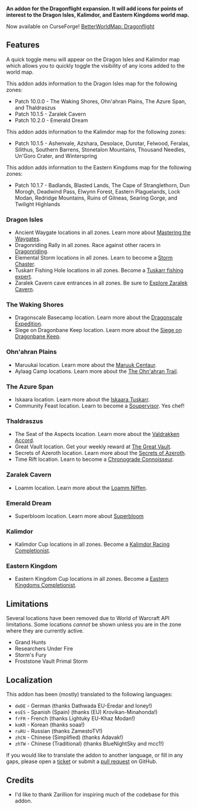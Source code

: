 **An addon for the Dragonflight expansion. It will add icons for points of interest to the Dragon Isles, Kalimdor, and Eastern Kingdoms world map.**

Now available on CurseForge! [BetterWorldMap: Dragonflight](https://www.curseforge.com/wow/addons/betterworldmap-dragonflight)

## Features

A quick toggle menu will appear on the Dragon Isles and Kalimdor map which allows you to quickly toggle the visibility of any icons added to the world map.

This addon adds information to the Dragon Isles map for the following zones:

* Patch 10.0.0 - The Waking Shores, Ohn'ahran Plains, The Azure Span, and Thaldraszus
* Patch 10.1.5 - Zaralek Cavern
* Patch 10.2.0 - Emerald Dream

This addon adds information to the Kalimdor map for the following zones:

* Patch 10.1.5 - Ashenvale, Azshara, Desolace, Durotar, Felwood, Feralas, Silithus, Southern Barrens, Stonetalon Mountains, Thousand Needles, Un'Goro Crater, and Winterspring

This addon adds information to the Eastern Kingdoms map for the following zones:

* Patch 10.1.7 - Badlands, Blasted Lands, The Cape of Stranglethorn, Dun Morogh, Deadwind Pass, Elwynn Forest, Eastern Plaguelands, Lock Modan, Redridge Mountains, Ruins of Gilneas, Searing Gorge, and Twilight Highlands

### Dragon Isles

* Ancient Waygate locations in all zones. Learn more about [Mastering the Waygates](https://www.wowhead.com/achievement=16292/mastering-the-waygates).
* Dragonriding Rally in all zones. Race against other racers in [Dragonriding](https://www.wowhead.com/guide/dragonriding/races-overview-rewards).
* Elemental Storm locations in all zones. Learn to become a [Storm Chaster](https://www.wowhead.com/achievement=16490/storm-chaser).
* Tuskarr Fishing Hole locations in all zones. Become a [Tuskarr fishing expert](https://www.wowhead.com/guide/professions/fishing/iskaara-tuskarr-fishing-holes).
* Zaralek Cavern cave entrances in all zones. Be sure to [Explore Zaralek Cavern](https://www.wowhead.com/achievement=17766/explore-zaralek-cavern).

### The Waking Shores

* Dragonscale Basecamp location. Learn more about the [Dragonscale Expedition](https://www.wowhead.com/faction=2507/dragonscale-expedition).
* Siege on Dragonbane Keep location. Learn more about the [Siege on Dragonbane Keep](https://www.wowhead.com/achievement=16411/siege-on-dragonbane-keep-home-sweet-home).

### Ohn'ahran Plains

* Maruukai location. Learn more about the [Maruuk Centaur](https://www.wowhead.com/faction=2503/maruuk-centaur).
* Aylaag Camp locations. Learn more about the [The Ohn'ahran Trail](https://www.wowhead.com/achievement=16462/the-ohnahran-trail).

### The Azure Span

* Iskaara location. Learn more about the [Iskaara Tuskarr](https://www.wowhead.com/faction=2511/iskaara-tuskarr).
* Community Feast location. Learn to become a [Soupervisor](https://www.wowhead.com/achievement=16443/soupervisor). Yes chef!

### Thaldraszus

* The Seat of the Aspects location. Learn more about the [Valdrakken Accord](https://www.wowhead.com/faction=2510/valdrakken-accord).
* Great Vault location. Get your weekly reward at [The Great Vault](https://www.wowhead.com/quest=72354/the-great-vault).
* Secrets of Azeroth location. Learn more about the [Secrets of Azeroth](https://www.wowhead.com/guide/world-events/secrets-of-azeroth).
* Time Rift location. Learn to become a [Chronograde Connoisseur](https://www.wowhead.com/achievement=18637/chronograde-connoisseur).

### Zaralek Cavern

* Loamm location. Learn more about the [Loamm Niffen](https://www.wowhead.com/faction=2564/loamm-niffen).

### Emerald Dream

* Superbloom location. Learn more about [Superbloom](https://www.wowhead.com/news/superblooms-emerald-frenzy-and-emerald-bounty-first-look-at-world-events-in-335286)

### Kalimdor

* Kalimdor Cup locations in all zones. Become a [Kalimdor Racing Completionist](https://www.wowhead.com/achievement=17723/kalimdor-racing-completionist-gold).

### Eastern Kingdom

* Eastern Kingdom Cup locations in all zones. Become a [Eastern Kingdoms Completionist](https://www.wowhead.com/achievement=18942/eastern-kingdoms-racing-completionist-gold).

## Limitations

Several locations have been removed due to World of Warcraft API limitations. Some locations _cannot_ be shown unless you are in the zone where they are currently active.

* Grand Hunts
* Researchers Under Fire
* Storm's Fury
* Froststone Vault Primal Storm

## Localization

This addon has been (mostly) translated to the following languages:

* `deDE` - German (thanks Dathwada EU-Eredar and Ioney!)
* `esES` - Spanish (Spain) (thanks (EU) Krovikan-Minahonda!)
* `frFR` - French (thanks Lightuky EU-Khaz Modan!)
* `koKR` - Korean (thanks soaa!)
* `ruRU` - Russian (thanks ZamestoTV!)
* `zhCN` - Chinese (Simplified) (thanks Adavak!)
* `zhTW` - Chinese (Traditional) (thanks BlueNightSky and mcc1!)

If you would like to translate the addon to another language, or fill in any gaps, please open a [ticket](https://github.com/wyldclaw/betterworldmap-dragonflight/issues) or submit a [pull request](https://github.com/wyldclaw/betterworldmap-dragonflight/pulls) on GitHub.

## Credits

* I'd like to thank Zarillion for inspiring much of the codebase for this addon.
